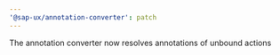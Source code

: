 ```yaml
---
'@sap-ux/annotation-converter': patch
---
```


The annotation converter now resolves annotations of unbound actions

